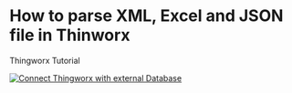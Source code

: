 # How to parse XML, Excel and JSON file in Thinworx
Thingworx Tutorial 


[![Connect Thingworx with external Database](https://ibb.co/MVvjX2g)](https://youtu.be/6i0u00EUIsQ)
